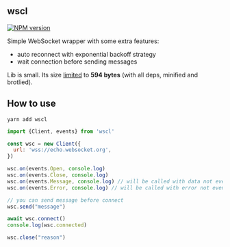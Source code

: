 ## wscl

[![NPM version](https://img.shields.io/npm/v/wscl.svg)](https://www.npmjs.com/package/wscl)

Simple WebSocket wrapper with some extra features:

- auto reconnect with exponential backoff strategy
- wait connection before sending messages

Lib is small. Its size [limited](https://github.com/ai/size-limit)
to **594 bytes** (with all deps, minified and brotlied).

## How to use

```shell
yarn add wscl
```

```js
import {Client, events} from 'wscl'

const wsc = new Client({
  url: 'wss://echo.websocket.org',
})

wsc.on(events.Open, console.log)
wsc.on(events.Close, console.log)
wsc.on(events.Message, console.log) // will be called with data not event
wsc.on(events.Error, console.log) // will be called with error not event

// you can send message before connect
wsc.send("message")

await wsc.connect()
console.log(wsc.connected)

wsc.close("reason")
```
